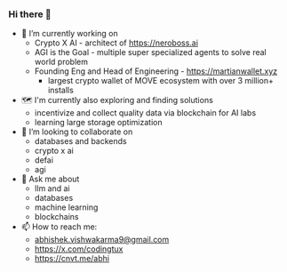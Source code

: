 ### Hi there 👋

<!--
**CodingTux/CodingTux** is a ✨ _special_ ✨ repository because its `README.md` (this file) appears on your GitHub profile.

Here are some ideas to get you started:

- 🔭 I’m currently working on ...
- 🌱 I’m currently learning ...
- 👯 I’m looking to collaborate on ...
- 🤔 I’m looking for help with ...
- 💬 Ask me about ...
- 📫 How to reach me: ...
- 😄 Pronouns: ...
- ⚡ Fun fact: ...
-->
- 🔭 I’m currently working on
     - Crypto X AI - architect of https://neroboss.ai
     - AGI is the Goal - multiple super specialized agents to solve real world problem
     - Founding Eng and Head of Engineering - https://martianwallet.xyz
          - largest crypto wallet of MOVE ecosystem with over 3 million+ installs
- 🗺️ I'm currently also exploring and finding solutions
     - incentivize and collect quality data via blockchain for AI labs
     - learning large storage optimization
- 👯 I’m looking to collaborate on
     - databases and backends
     - crypto x ai
     - defai
     - agi
- 💬 Ask me about
     - llm and ai
     - databases
     - machine learning
     - blockchains
- 📫 How to reach me:
     - abhishek.vishwakarma9@gmail.com
     - https://x.com/codingtux
     - https://cnvt.me/abhi
